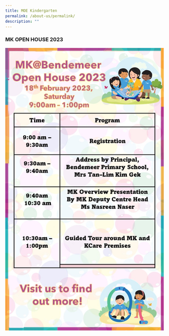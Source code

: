 ```yaml
---
title: MOE Kindergarten
permalink: /about-us/permalink/
description: ""
---
```

### MK OPEN HOUSE 2023

![MOE Kindergarten](/images/MKopenhse.jpg)